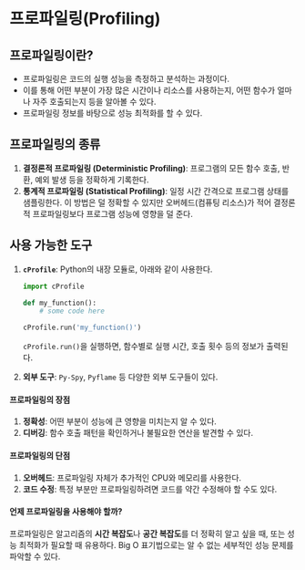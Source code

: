 # 프로파일링(Profiling)

## 프로파일링이란?

- 프로파일링은 코드의 실행 성능을 측정하고 분석하는 과정이다. 
- 이를 통해 어떤 부분이 가장 많은 시간이나 리소스를 사용하는지, 어떤 함수가 얼마나 자주 호출되는지 등을 알아볼 수 있다.
- 프로파일링 정보를 바탕으로 성능 최적화를 할 수 있다.

## 프로파일링의 종류

1. **결정론적 프로파일링 (Deterministic Profiling)**: 프로그램의 모든 함수 호출, 반환, 예외 발생 등을 정확하게 기록한다.
2. **통계적 프로파일링 (Statistical Profiling)**: 일정 시간 간격으로 프로그램 상태를 샘플링한다. 이 방법은 덜 정확할 수 있지만 오버헤드(컴퓨팅 리소스)가 적어 결정론적 프로파일링보다 프로그램 성능에 영향을 덜 준다.


## 사용 가능한 도구

1. **`cProfile`**: Python의 내장 모듈로, 아래와 같이 사용한다.

    ```python
    import cProfile
    
    def my_function():
        # some code here
    
    cProfile.run('my_function()')
    ```

    `cProfile.run()`을 실행하면, 함수별로 실행 시간, 호출 횟수 등의 정보가 출력된다.

2. **외부 도구**: `Py-Spy`, `Pyflame` 등 다양한 외부 도구들이 있다. 

#### 프로파일링의 장점

1. **정확성**: 어떤 부분이 성능에 큰 영향을 미치는지 알 수 있다.
2. **디버깅**: 함수 호출 패턴을 확인하거나 불필요한 연산을 발견할 수 있다.

#### 프로파일링의 단점

1. **오버헤드**: 프로파일링 자체가 추가적인 CPU와 메모리를 사용한다.
2. **코드 수정**: 특정 부분만 프로파일링하려면 코드를 약간 수정해야 할 수도 있다.

#### 언제 프로파일링을 사용해야 할까?

프로파일링은 알고리즘의 **시간 복잡도**나 **공간 복잡도**를 더 정확히 알고 싶을 때, 또는 성능 최적화가 필요할 때 유용하다. Big O 표기법으로는 알 수 없는 세부적인 성능 문제를 파악할 수 있다.